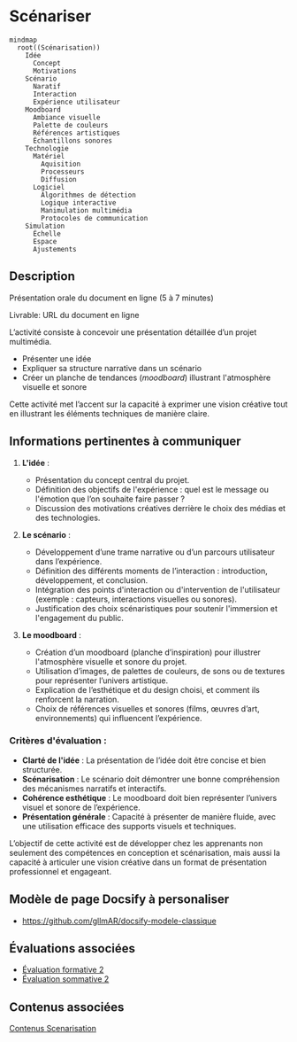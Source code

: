 # Scénariser

```mermaid
mindmap
  root((Scénarisation))
    Idée
      Concept
      Motivations
    Scénario
      Naratif
      Interaction
      Expérience utilisateur
    Moodboard
      Ambiance visuelle
      Palette de couleurs
      Références artistiques
      Échantillons sonores
    Technologie
      Matériel
        Aquisition
        Processeurs
        Diffusion
      Logiciel
        Algorithmes de détection
        Logique interactive
        Manimulation multimédia
        Protocoles de communication
    Simulation
      Échelle
      Espace
      Ajustements
```

## Description

Présentation orale du document en ligne (5 à 7 minutes)

Livrable: URL du document en ligne 

L’activité consiste à concevoir une présentation détaillée d’un projet multimédia. 

* Présenter une idée 
* Expliquer sa structure narrative dans un scénario
* Créer un  planche de tendances (*moodboard*) illustrant l'atmosphère visuelle et sonore  

Cette activité met l’accent sur la capacité à exprimer une vision créative tout en illustrant les éléments techniques de manière claire.


## Informations pertinentes à communiquer

1. **L'idée** :
   - Présentation du concept central du projet.
   - Définition des objectifs de l'expérience : quel est le message ou l'émotion que l’on souhaite faire passer ?
   - Discussion des motivations créatives derrière le choix des médias et des technologies.

2. **Le scénario** :
   - Développement d’une trame narrative ou d’un parcours utilisateur dans l’expérience.
   - Définition des différents moments de l’interaction : introduction, développement, et conclusion.
   - Intégration des points d'interaction ou d'intervention de l'utilisateur (exemple : capteurs, interactions visuelles ou sonores).
   - Justification des choix scénaristiques pour soutenir l'immersion et l'engagement du public.

3. **Le moodboard** :
   - Création d’un moodboard (planche d’inspiration) pour illustrer l'atmosphère visuelle et sonore du projet.
   - Utilisation d’images, de palettes de couleurs, de sons ou de textures pour représenter l’univers artistique.
   - Explication de l’esthétique et du design choisi, et comment ils renforcent la narration.
   - Choix de références visuelles et sonores (films, œuvres d’art, environnements) qui influencent l’expérience.


### Critères d'évaluation :
- **Clarté de l'idée** : La présentation de l’idée doit être concise et bien structurée.
- **Scénarisation** : Le scénario doit démontrer une bonne compréhension des mécanismes narratifs et interactifs.
- **Cohérence esthétique** : Le moodboard doit bien représenter l’univers visuel et sonore de l’expérience.
- **Présentation générale** : Capacité à présenter de manière fluide, avec une utilisation efficace des supports visuels et techniques.


L’objectif de cette activité est de développer chez les apprenants non seulement des compétences en conception et scénarisation, mais aussi la capacité à articuler une vision créative dans un format de présentation professionnel et engageant.


## Modèle de page Docsify à personaliser

* https://github.com/gllmAR/docsify-modele-classique

## Évaluations associées

* [Évaluation formative 2](/evaluations/?id=ef-2)
* [Évaluation sommative 2](/evaluations/?id=es-2)


## Contenus associées

[Contenus Scenarisation](../../contenus/2_scenarisation/README.md ":include")



